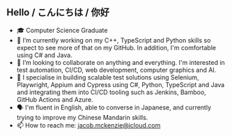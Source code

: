 ## Hello / こんにちは / 你好
- 🎓  Computer Science Graduate
- 🌱 I’m currently working on my C++, TypeScript and Python skills so expect to see more of that on my GitHub. In addition, I'm comfortable using C# and Java. 
- 👯 I’m looking to collaborate on anything and everything. I'm interested in test automation, CI/CD, web development, computer graphics and AI.
- 💬 I specialise in building scalable test solutions using Selenium, Playwright, Appium and Cypress using C#, Python, TypeScript and Java and integrating them into CI/CD tooling such as Jenkins, Bamboo, GitHub Actions and Azure. 
- 🗣 I'm fluent in English, able to converse in Japanese, and currently trying to improve my Chinese Mandarin skills.
- 📫 How to reach me: jacob.mckenzie@icloud.com
